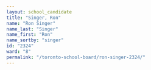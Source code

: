 ```yaml
---
layout: school_candidate
title: "Singer, Ron"
name: "Ron Singer"
name_last: "Singer"
name_first: "Ron"
name_sortby: "singer"
id: "2324"
ward: "8"
permalink: "/toronto-school-board/ron-singer-2324/"
---
```

